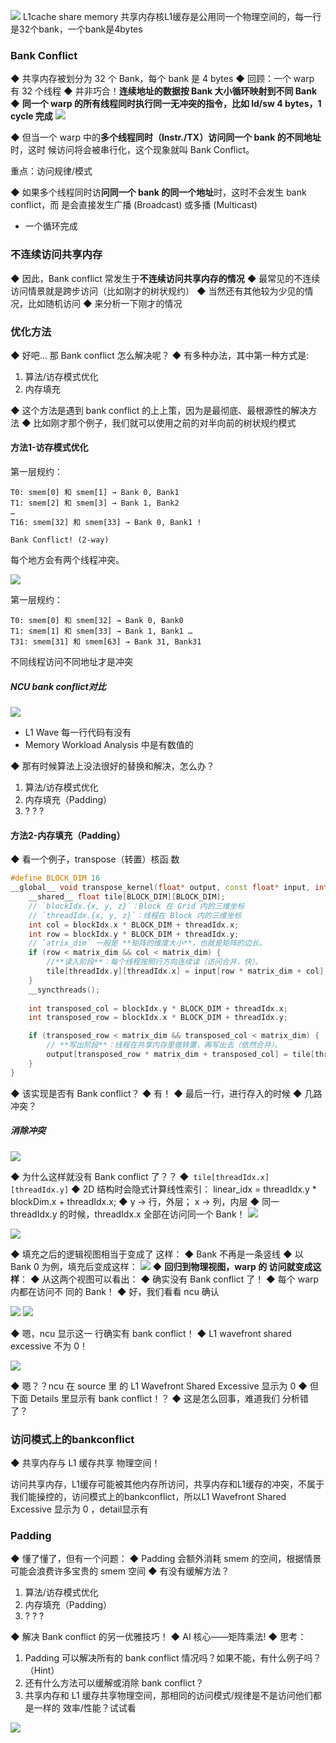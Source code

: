 
![](asserts/Pasted%20image%2020250813155747.png)
L1cache share memory
共享内存核L1缓存是公用同一个物理空间的，每一行是32个bank，一个bank是4bytes
### Bank Conflict
◆ 共享内存被划分为 32 个 Bank，每个 bank 是 4 bytes 
◆ 回顾：一个 warp 有 32 个线程 
◆ 并非巧合！**连续地址的数据按 Bank 大小循环映射到不同 Bank** 
◆ **同一个 warp 的所有线程同时执行同一无冲突的指令，比如 ld/sw 4 bytes，1 cycle 完成**
![](asserts/Pasted%20image%2020250813155853.png)


◆ 但当一个 warp 中的**多个线程同时（Instr./TX）访问同一个 bank 的不同地址**时，这时 候访问将会被串行化，这个现象就叫 Bank Conflict。

重点：访问规律/模式 

◆ 如果多个线程同时访**问同一个 bank 的同一个地址**时，这时不会发生 bank conflict，而 是会直接发生广播 (Broadcast) 或多播 (Multicast)
- 一个循环完成
### 不连续访问共享内存
◆ 因此，Bank conflict 常发生于**不连续访问共享内存的情况** 
◆ 最常见的不连续访问情景就是跨步访问（比如刚才的树状规约） 
◆ 当然还有其他较为少见的情况，比如随机访问 
◆ 来分析一下刚才的情况
### 优化方法
◆ 好吧… 那 Bank conflict 怎么解决呢？ 
◆ 有多种办法，其中第一种方式是: 
1. 算法/访存模式优化
2. 内存填充

◆ 这个方法是遇到 bank conflict 的上上策，因为是最彻底、最根源性的解决方法 
◆ 比如刚才那个例子，我们就可以使用之前的对半向前的树状规约模式
#### 方法1-访存模式优化

第一层规约：
```
T0: smem[0] 和 smem[1] → Bank 0, Bank1 
T1: smem[2] 和 smem[3] → Bank 1, Bank2
… 
T16: smem[32] 和 smem[33] → Bank 0, Bank1 ! 

Bank Conflict! (2-way)
```
每个地方会有两个线程冲突。

![](asserts/Pasted%20image%2020250820161130.png)





第一层规约：
```
T0: smem[0] 和 smem[32] → Bank 0, Bank0 
T1: smem[1] 和 smem[33] → Bank 1, Bank1 … 
T31: smem[31] 和 smem[63] → Bank 31, Bank31
```

不同线程访问不同地址才是冲突
##### NCU bank conflict对比
![](asserts/Pasted%20image%2020250813160358.png)
- L1 Wave 每一行代码有没有
- Memory Workload Analysis 中是有数值的

◆ 那有时候算法上没法很好的替换和解决，怎么办？
1. 算法/访存模式优化 
2. 内存填充（Padding） 
3. ? ? ?
#### 方法2-内存填充（Padding） 
◆ 看一个例子，transpose（转置）核函 数

```cpp
#define BLOCK_DIM 16
__global__ void transpose_kernel(float* output, const float* input, int matrix_dim) {
    __shared__ float tile[BLOCK_DIM][BLOCK_DIM];
    // `blockIdx.{x, y, z}`：Block 在 Grid 内的三维坐标
    // `threadIdx.{x, y, z}`：线程在 Block 内的三维坐标
    int col = blockIdx.x * BLOCK_DIM + threadIdx.x;
	int row = blockIdx.y * BLOCK_DIM + threadIdx.y;
	// `atrix_dim` 一般是 **矩阵的维度大小**，也就是矩阵的边长。
    if (row < matrix_dim && col < matrix_dim) {
	    //**读入阶段**：每个线程按照行方向连续读（访问合并，快）。
        tile[threadIdx.y][threadIdx.x] = input[row * matrix_dim + col];
    }
    __syncthreads();
	
    int transposed_col = blockIdx.y * BLOCK_DIM + threadIdx.x;
    int transposed_row = blockIdx.x * BLOCK_DIM + threadIdx.y;

    if (transposed_row < matrix_dim && transposed_col < matrix_dim) {
	    // **写出阶段**：线程在共享内存里做转置，再写出去（依然合并）。
        output[transposed_row * matrix_dim + transposed_col] = tile[threadIdx.x][threadIdx.y];
    }
}
```






◆ 该实现是否有 Bank conflict？ 
◆ 有！
◆ 最后一行，进行存入的时候 
◆ 几路冲突？
##### 消除冲突


![](asserts/Pasted%20image%2020250813160635.png)


◆ 为什么这样就没有 Bank conflict 了？？ 
◆` tile[threadIdx.x][threadIdx.y]`
◆ 2D 结构时会隐式计算线性索引： linear_idx = threadIdx.y * blockDim.x + threadIdx.x; 
◆ y → 行，外层；
x → 列，内层 
◆ 同一 threadIdx.y 的时候，threadIdx.x 全部在访问同一个 Bank！
![](asserts/Pasted%20image%2020250821094635.png)

![](asserts/Pasted%20image%2020250813160727.png)

◆ 填充之后的逻辑视图相当于变成了 这样： 
◆ Bank 不再是一条竖线 
◆ 以 Bank 0 为例，填充后变成这样：
![](asserts/Pasted%20image%2020250813160804.png)
◆ **回归到物理视图，warp 的 访问就变成这样**：
◆ 从这两个视图可以看出： 
◆ 确实没有 Bank conflict 了！ 
◆ 每个 warp 内都在访问不 同的 Bank！ 
◆ 好，我们看看 ncu 确认

![](asserts/Pasted%20image%2020250813161054.png)
![](asserts/Pasted%20image%2020250813164224.png)


◆ 嗯，ncu 显示这一 行确实有 bank conflict！ 
◆ L1 wavefront shared excessive 不为 0！


![](asserts/Pasted%20image%2020250813164325.png)

◆ 嗯？？ncu 在 source 里 的 L1 Wavefront Shared Excessive 显示为 0 
◆ 但下面 Details 里显示有 bank conflict！？
◆ 这是怎么回事，难道我们 分析错了？

### 访问模式上的bankconflict

◆ 共享内存与 L1 缓存共享 物理空间！

访问共享内存，L1缓存可能被其他内存所访问，共享内存和L1缓存的冲突，不属于我们能操控的，访问模式上的bankconflict，所以L1 Wavefront Shared Excessive 显示为 0 ，detail显示有
### Padding
◆ 懂了懂了，但有一个问题： 
◆ Padding 会额外消耗 smem 的空间，根据情景可能会浪费许多宝贵的 smem 空间 
◆ 有没有缓解方法？ 
1. 算法/访存模式优化 
2. 内存填充（Padding）
3. ? ? ?

◆ 解决 Bank conflict 的另一优雅技巧！ 
◆ AI 核心——矩阵乘法! 
◆ 思考：
1. Padding 可以解决所有的 bank conflict 情况吗？如果不能，有什么例子吗？（Hint）
2. 还有什么方法可以缓解或消除 bank conflict？
3. 共享内存和 L1 缓存共享物理空间，那相同的访问模式/规律是不是访问他们都是一样的 效率/性能？试试看

![](asserts/Pasted%20image%2020250820163047.png)